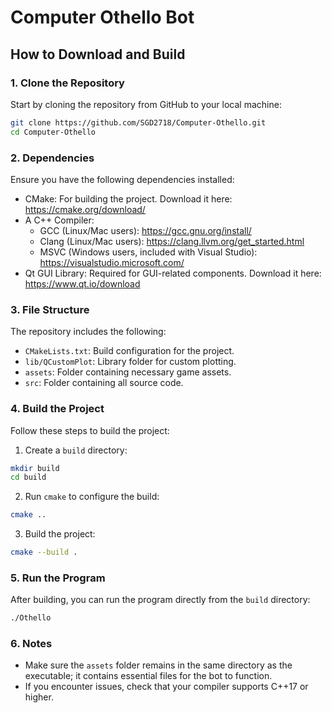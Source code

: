 # Computer Othello Bot

## How to Download and Build

### 1. Clone the Repository
Start by cloning the repository from GitHub to your local machine:

```bash
git clone https://github.com/SGD2718/Computer-Othello.git
cd Computer-Othello
```

### 2. Dependencies
Ensure you have the following dependencies installed:

- CMake: For building the project. Download it here: https://cmake.org/download/
- A C++ Compiler:
  - GCC (Linux/Mac users): https://gcc.gnu.org/install/
  - Clang (Linux/Mac users): https://clang.llvm.org/get_started.html
  - MSVC (Windows users, included with Visual Studio): https://visualstudio.microsoft.com/
- Qt GUI Library: Required for GUI-related components. Download it here: https://www.qt.io/download

### 3. File Structure
The repository includes the following:

- `CMakeLists.txt`: Build configuration for the project.
- `lib/QCustomPlot`: Library folder for custom plotting.
- `assets`: Folder containing necessary game assets.
- `src`: Folder containing all source code.

### 4. Build the Project
Follow these steps to build the project:

1. Create a `build` directory:

```bash
mkdir build
cd build
```

2. Run `cmake` to configure the build:

```bash
cmake ..
```

3. Build the project:

```bash
cmake --build .
```

### 5. Run the Program
After building, you can run the program directly from the `build` directory:

```bash
./Othello
```

### 6. Notes
- Make sure the `assets` folder remains in the same directory as the executable; it contains essential files for the bot to function.
- If you encounter issues, check that your compiler supports C++17 or higher.
